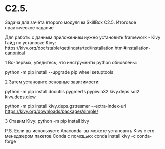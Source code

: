 # C2.5.

Задача для зачёта второго модуля на SkillBox C2.5. Итоговое практическое задание

Для работы с данным приложением нужно установить framework - Kivy
Гайд по установке Kivy:
https://kivy.org/doc/stable/gettingstarted/installation.html#installation-canonical


1 Во-первых, убедитесь, что инструменты python обновлены:

python -m pip install --upgrade pip wheel setuptools

2 Затем установите основные зависимости:

python -m pip install docutils pygments pypiwin32 kivy.deps.sdl2 kivy.deps.glew

python -m pip install kivy.deps.gstreamer --extra-index-url https://kivy.org/downloads/packages/simple/

3 Ставим Kivy:
python -m pip install kivy



P.S. Если вы используете Anaconda, вы можете установить Kivy с его менеджером пакетов Conda с помощью:
conda install kivy -c conda-forge
